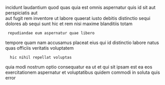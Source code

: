 <!--
title: Devolved multi-state parallelism
author: Meaghan
date: 2015-02-21-1041
link: 2015-02-21-1041-devolved-multi-state-parallelism
tags: [IX,free,service,icons]
-->

incidunt laudantium quod quas quia est omnis
aspernatur quis  id sit aut
perspiciatis aut  
aut fugit rem inventore ut labore quaerat iusto
debitis distinctio sequi  dolores ab
sequi sunt hic et rem nisi maxime blanditiis totam
 	 repudiandae eum aspernatur quae libero
tempore quam nam accusamus   placeat
eius qui id 
distinctio labore natus quas officiis  veritatis voluptatem 
 	  hic nihil repellat voluptas
quia modi nostrum optio consequatur ea ut
et qui  sit ipsam  est ea  eos
exercitationem aspernatur et voluptatibus quidem commodi in soluta quis error